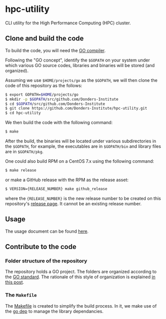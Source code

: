 # hpc-utility

CLI utility for the High Performance Computing (HPC) cluster.

## Clone and build the code

To build the code, you will need the [GO compiler](https://golang.org).

Following the "GO concept", identify the `$GOPATH` on your system under which various GO source codes, libraries and binaries will be stored (and organized).

Assuming we use `$HOME/projects/go` as the `$GOPATH`, we will then clone the code of this repository as the follows:

```bash
$ export GOPATH=$HOME/projects/go
$ mkdir -p $GOPATH/src/github.com/Donders-Institute
$ cd $GOPATH/src/github.com/Donders-Institute
$ git clone https://github.com/Donders-Institute/hpc-utility.git
$ cd hpc-utility
```

We then build the code with the following command:

```bash
$ make
```

After the build, the binaries will be located under various subdirectories in the `$GOPATH`, for example, the executables are in `$GOPATH/bin` and library files are in `$GOPATH/pkg`.

One could also build RPM on a CentOS 7.x using the following command:

```bash
$ make release
```

or make a GitHub release with the RPM as the release asset:

```bash
$ VERSION={RELEASE_NUMBER} make github_release
```

where the `{RELEASE_NUMBER}` is the new release number to be created on this repository's [release page](https://github.com/Donders-Institute/hpc-utility/releases). It cannot be an existing release number.

## Usage

The usage document can be found [here](docs/usage.rst).

## Contribute to the code

### Folder structure of the repository

The repository holds a GO project.  The folders are organized according to the [GO standard](https://github.com/golang-standards/project-layout). The rationale of this style of organization is explained [in this post](https://medium.com/golang-learn/go-project-layout-e5213cdcfaa2).

### The `Makefile`

The [Makefile](Makefile) is created to simplify the build process.  In it, we make use of the [go dep](https://golang.github.io/dep/) to manage the library dependancies.

